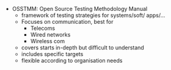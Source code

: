 - OSSTMM: Open Source Testing Methodology Manual
	- framework of testing strategies for systems/soft/ apps/...
	- Focuses on communication, best for
		- Telecoms
		- Wired networks
		- Wireless com
	- covers starts in-depth but difficult to understand
	- includes specific targets
	- flexible according to organisation needs